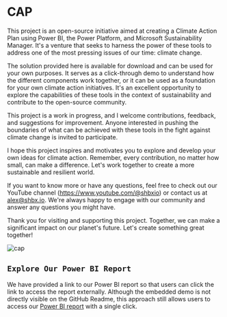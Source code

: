 # CAP
This project is an open-source initiative aimed at creating a Climate Action Plan using Power BI, the Power Platform, and Microsoft Sustainability Manager. It's a venture that seeks to harness the power of these tools to address one of the most pressing issues of our time: climate change.

The solution provided here is available for download and can be used for your own purposes. It serves as a click-through demo to understand how the different components work together, or it can be used as a foundation for your own climate action initiatives. It's an excellent opportunity to explore the capabilities of these tools in the context of sustainability and contribute to the open-source community.

This project is a work in progress, and I welcome contributions, feedback, and suggestions for improvement. Anyone interested in pushing the boundaries of what can be achieved with these tools in the fight against climate change is invited to participate.

I hope this project inspires and motivates you to explore and develop your own ideas for climate action. Remember, every contribution, no matter how small, can make a difference. Let's work together to create a more sustainable and resilient world.

If you want to know more or have any questions, feel free to check out our YouTube channel (https://www.youtube.com/@shbxio) or contact us at alex@shbx.io. We're always happy to engage with our community and answer any questions you might have.

Thank you for visiting and supporting this project. Together, we can make a significant impact on our planet's future. Let's create something great together!

![cap](https://github.com/shbxio/CAP/assets/43991954/3f04ccd0-961c-43c4-a179-81643fe141be)

## **`Explore Our Power BI Report`**

We have provided a link to our Power BI report so that users can click the link to access the report externally. Although the embedded demo is not directly visible on the GitHub Readme, this approach still allows users to access our [Power BI report](https://app.powerbi.com/view?r=eyJrIjoiYzlkNjQ2NmYtNmY3ZS00NjE3LTkwNzEtNzMyNmRjNmJlYjM4IiwidCI6ImFlNDg5ZThjLWVjYjktNDdlMi1hNGRlLWIxOWNlYzhkZGViNiIsImMiOjl9) with a single click.
